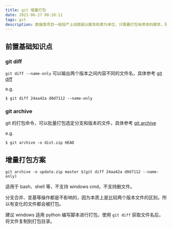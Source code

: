 ```yaml
---
title: git 增量打包
date: 2021-06-27 00:28:11
tags: git
description: 数据类项目一般投产上线都是以脚本和表为单位，只需要打包有修改的脚本，所以需要增量打包
---
```


## 前置基础知识点

### git diff

`git diff --name-only` 可以输出两个版本之间内容不同的文件名，具体参考 [git diff](https://git-scm.com/docs/git-diff)

e.g.

``` shell
$ git diff 24aa42a d0d7112 --name-only
```

### git archive

git 的打包命令，可以批量打包选定分支和版本的文件，具体参考 [git archive](https://git-scm.com/docs/git-archive)

e.g.

``` shell
$ git archive -o dist.zip HEAD
```



## 增量打包方案

``` shell
git archive -o update.zip master $(git diff 24aa42a d0d7112 --name-only)
```

适用于 bash、shell 等，不支持 windows cmd，不支持删文件。

分支合并、变基等操作都是不影响的，因为本质上是比较两个版本文件的区别。所以有变化的文件都会被打包。

建议 windows 适用 python 编写脚本进行打包，使用 `git diff` 获取文件名后，将文件复制到打包目录。
